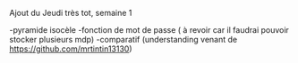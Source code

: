 Ajout du Jeudi très tot, semaine 1


-pyramide isocèle
-fonction de mot de passe ( à revoir car il faudrai pouvoir stocker plusieurs mdp)
-comparatif (understanding venant de https://github.com/mrtintin13130)
